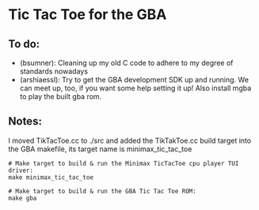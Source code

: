# Tic Tac Toe for the GBA

## To do:

- (bsumner): Cleaning up my old C code to adhere to my degree of standards nowadays
- (arshiaessl): Try to get the GBA development SDK up and running. We can meet up, too,
  if you want some help setting it up! Also install mgba to play the built gba rom.

## Notes:

I moved TikTacToe.cc to ./src and added the TikTakToe.cc build target into
the GBA makefile, its target name is minimax_tic_tac_toe

``` shell
# Make target to build & run the Minimax TicTacToe cpu player TUI driver:
make minimax_tic_tac_toe

# Make target to build & run the GBA Tic Tac Toe ROM:
make gba
```


